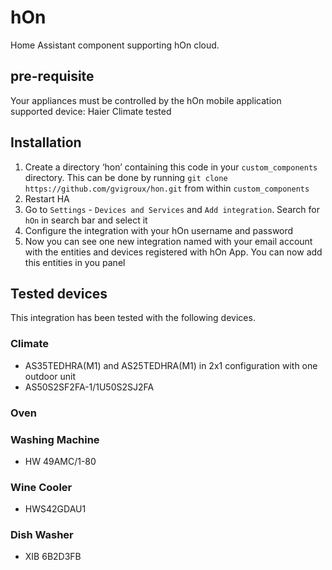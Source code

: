 # hOn
Home Assistant component supporting hOn cloud.

## pre-requisite
Your appliances must be controlled by the hOn mobile application
supported device: Haier Climate tested

## Installation

1. Create a directory ‘hon’ containing this code in your `custom_components` directory. This can be done by running `git clone https://github.com/gvigroux/hon.git` from within `custom_components`
2. Restart HA
3. Go to `Settings` - `Devices and Services` and `Add integration`. Search for `hOn` in search bar and select it
4. Configure the integration with your hOn username and password
5. Now you can see one new integration named with your email account with the entities and devices registered with hOn App. You can now add this entities in you panel

## Tested devices
This integration has been tested with the following devices.

### Climate
- AS35TEDHRA(M1) and AS25TEDHRA(M1) in 2x1 configuration with one outdoor unit
- AS50S2SF2FA-1/1U50S2SJ2FA

### Oven

### Washing Machine
- HW 49AMC/1-80

### Wine Cooler
- HWS42GDAU1

### Dish Washer
- XIB 6B2D3FB

